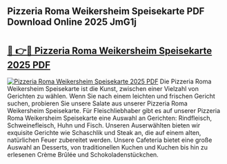 ## Pizzeria Roma Weikersheim Speisekarte PDF Download Online 2025 JmG1j

# <h2><a href="http://gc7icg.nevu.top/?p=Pizzeria+Roma+Weikersheim+Speisekarte">🔗 👉🔴 Pizzeria Roma Weikersheim Speisekarte 2025 PDF</a></h2>

[![Pizzeria Roma Weikersheim Speisekarte 2025 PDF](https://i.imgur.com/dBaPXMq.png)](http://gc7icg.nevu.top/?p=Pizzeria+Roma+Weikersheim+Speisekarte)
Die Pizzeria Roma Weikersheim Speisekarte ist die Kunst, zwischen einer Vielzahl von Gerichten zu wählen. Wenn Sie nach einem leichten und frischen Gericht suchen, probieren Sie unsere Salate aus unserer Pizzeria Roma Weikersheim Speisekarte. Für Fleischliebhaber gibt es auf unserer Pizzeria Roma Weikersheim Speisekarte eine Auswahl an Gerichten: Rindfleisch, Schweinefleisch, Huhn und Fisch. Unseren Auserwählten bieten wir exquisite Gerichte wie Schaschlik und Steak an, die auf einem alten, natürlichen Feuer zubereitet werden. Unsere Cafeteria bietet eine große Auswahl an Desserts, von traditionellen Kuchen und Kuchen bis hin zu erlesenen Crème Brûlée und Schokoladenstückchen.
